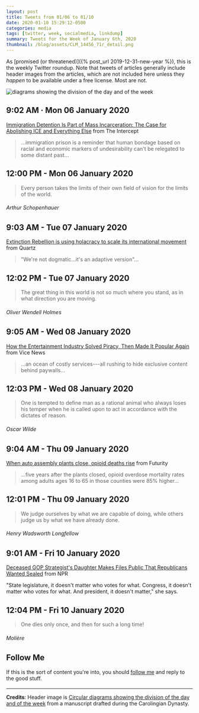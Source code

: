 ```yaml
---
layout: post
title: Tweets from 01/06 to 01/10
date: 2020-01-10 15:29:12-0500
categories: media
tags: [twitter, week, socialmedia, linkdump]
summary: Tweets for the Week of January 6th, 2020
thumbnail: /blog/assets/CLM_14456_71r_detail.png
---
```


As [promised (or threatened)]({% post_url 2019-12-31-new-year %}), this is the weekly Twitter roundup.  Note that tweets of articles generally include header images from the articles, which are not included here unless they *happen* to be available under a free license.  Most are not.

![diagrams showing the division of the day and of the week](/blog/assets/CLM_14456_71r_detail.png "diagrams showing the division of the day and of the week")

## 9:02 AM · Mon 06 January 2020

[<i class="fab fa-twitter-square"></i>](https://jcolag.github.io/twitter/1214185348843991040) [Immigration Detention Is Part of Mass Incarceration: The Case for Abolishing ICE and Everything Else](https://theintercept.com/2019/12/28/book-review-immigration-detention-history-policy/) from The Intercept

 > ...immigration prison is a reminder that human bondage based on racial and economic markers of undesirability can't be relegated to some distant past...

## 12:00 PM - Mon 06 January 2020

[<i class="fab fa-twitter-square"></i>](https://jcolag.github.io/twitter/1214230148771393536)

 > Every person takes the limits of their own field of vision for the limits of the world.

###### Arthur Schopenhauer

## 9:03 AM - Tue 07 January 2020

[<i class="fab fa-twitter-square"></i>](https://jcolag.github.io/twitter/1214547988221243392) [Extinction Rebellion is using holacracy to scale its international movement](https://qz.com/work/1776861/extinction-rebellion-is-using-holacracy-to-scale-its-international-movement/) from Quartz

 > "We're not dogmatic...it's an adaptive version"...

## 12:02 PM - Tue 07 January 2020

[<i class="fab fa-twitter-square"></i>](https://jcolag.github.io/twitter/1214593035188736000)

 > The great thing in this world is not so much where you stand, as in what direction you are moving.

###### Oliver Wendell Holmes

## 9:05 AM - Wed 08 January 2020

[<i class="fab fa-twitter-square"></i>](https://jcolag.github.io/twitter/1214910879579246593) [How the Entertainment Industry Solved Piracy, Then Made It Popular Again](https://www.vice.com/en_us/article/qjdpvp/how-the-entertainment-industry-solved-piracy-then-made-it-popular-again) from Vice News

 > ...an ocean of costly services---all rushing to hide exclusive content behind paywalls...

## 12:03 PM - Wed 08 January 2020

[<i class="fab fa-twitter-square"></i>](https://jcolag.github.io/twitter/1214955674896977921)

 > One is tempted to define man as a rational animal who always loses his temper when he is called upon to act in accordance with the dictates of reason.

###### Oscar Wilde

## 9:04 AM - Thu 09 January 2020

[<i class="fab fa-twitter-square"></i>](https://jcolag.github.io/twitter/1215273015769882626) [When auto assembly plants close, opioid deaths rise](https://www.futurity.org/opioid-deaths-automotive-assembly-plants-2244162/) from Futurity

 > ...five years after the plants closed, opioid overdose mortality rates among adults ages 16 to 65 in those counties were 85% higher...

## 12:01 PM - Thu 09 January 2020

[<i class="fab fa-twitter-square"></i>](https://jcolag.github.io/twitter/1215317559161036802)

 > We judge ourselves by what we are capable of doing, while others judge us by what we have already done.

###### Henry Wadsworth Longfellow

## 9:01 AM - Fri 10 January 2020

[<i class="fab fa-twitter-square"></i>](https://jcolag.github.io/twitter/1215634648669155328) [Deceased GOP Strategist's Daughter Makes Files Public That Republicans Wanted Sealed](https://www.npr.org/2020/01/05/785672201/deceased-gop-strategists-daughter-makes-files-public-that-republicans-wanted-sea) from NPR

"State legislature, it doesn't matter who votes for what. Congress, it doesn't matter who votes for what. And president, it doesn't matter," she says.

## 12:04 PM - Fri 10 January 2020

[<i class="fab fa-twitter-square"></i>](https://jcolag.github.io/twitter/1215499508043472897)

 > One dies only once, and then for such a long time!

###### Molière

## Follow Me

If this is the sort of content you're into, you should [follow me](https://twitter.com/jcolag) and reply to the good stuff.

#### <i class="fab fa-twitter"></i>

* * *

**Credits**:  Header image is [Circular diagrams showing the division of the day and of the week](https://en.wikipedia.org/wiki/Week#/media/File:CLM_14456_71r_detail.jpg) from a manuscript drafted during the Carolingian Dynasty.
